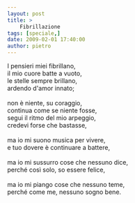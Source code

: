 ```yaml
---
layout: post
title: >
    Fibrillazione
tags: [speciale,]
date: 2009-02-01 17:40:00
author: pietro
---
```

I pensieri miei fibrillano,<br/>il mio cuore batte a vuoto,<br/>le stelle sempre brillano,<br/>ardendo d'amor innato;<br/><br/>non è niente, su coraggio,<br/>continua come se niente fosse,<br/>segui il ritmo del mio arpeggio,<br/>credevi forse che bastasse,<br/><br/>ma io mi suono musica per vivere,<br/>e tuo dovere è continuare a battere,<br/><br/>ma io mi sussurro cose che nessuno dice,<br/>perché così solo, so essere felice,<br/><br/>ma io mi piango cose che nessuno teme,<br/>perché come me, nessuno sogno bene.
